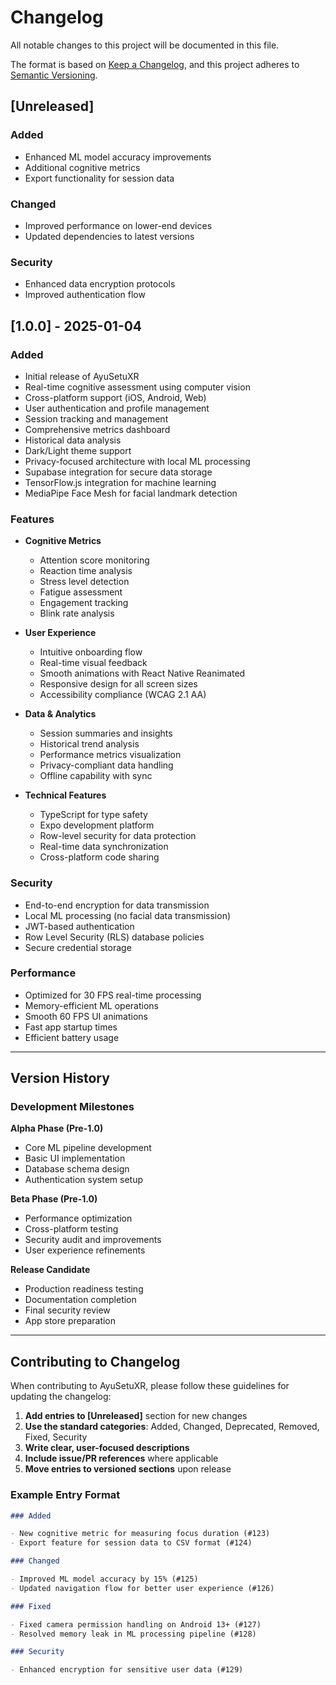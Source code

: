 # Changelog

All notable changes to this project will be documented in this file.

The format is based on [Keep a Changelog](https://keepachangelog.com/en/1.0.0/),
and this project adheres to [Semantic Versioning](https://semver.org/spec/v2.0.0.html).

## [Unreleased]

### Added

- Enhanced ML model accuracy improvements
- Additional cognitive metrics
- Export functionality for session data

### Changed

- Improved performance on lower-end devices
- Updated dependencies to latest versions

### Security

- Enhanced data encryption protocols
- Improved authentication flow

## [1.0.0] - 2025-01-04

### Added

- Initial release of AyuSetuXR
- Real-time cognitive assessment using computer vision
- Cross-platform support (iOS, Android, Web)
- User authentication and profile management
- Session tracking and management
- Comprehensive metrics dashboard
- Historical data analysis
- Dark/Light theme support
- Privacy-focused architecture with local ML processing
- Supabase integration for secure data storage
- TensorFlow.js integration for machine learning
- MediaPipe Face Mesh for facial landmark detection

### Features

- **Cognitive Metrics**

  - Attention score monitoring
  - Reaction time analysis
  - Stress level detection
  - Fatigue assessment
  - Engagement tracking
  - Blink rate analysis

- **User Experience**

  - Intuitive onboarding flow
  - Real-time visual feedback
  - Smooth animations with React Native Reanimated
  - Responsive design for all screen sizes
  - Accessibility compliance (WCAG 2.1 AA)

- **Data & Analytics**

  - Session summaries and insights
  - Historical trend analysis
  - Performance metrics visualization
  - Privacy-compliant data handling
  - Offline capability with sync

- **Technical Features**
  - TypeScript for type safety
  - Expo development platform
  - Row-level security for data protection
  - Real-time data synchronization
  - Cross-platform code sharing

### Security

- End-to-end encryption for data transmission
- Local ML processing (no facial data transmission)
- JWT-based authentication
- Row Level Security (RLS) database policies
- Secure credential storage

### Performance

- Optimized for 30 FPS real-time processing
- Memory-efficient ML operations
- Smooth 60 FPS UI animations
- Fast app startup times
- Efficient battery usage

---

## Version History

### Development Milestones

**Alpha Phase (Pre-1.0)**

- Core ML pipeline development
- Basic UI implementation
- Database schema design
- Authentication system setup

**Beta Phase (Pre-1.0)**

- Performance optimization
- Cross-platform testing
- Security audit and improvements
- User experience refinements

**Release Candidate**

- Production readiness testing
- Documentation completion
- Final security review
- App store preparation

---

## Contributing to Changelog

When contributing to AyuSetuXR, please follow these guidelines for updating the changelog:

1. **Add entries to [Unreleased]** section for new changes
2. **Use the standard categories**: Added, Changed, Deprecated, Removed, Fixed, Security
3. **Write clear, user-focused descriptions**
4. **Include issue/PR references** where applicable
5. **Move entries to versioned sections** upon release

### Example Entry Format

```markdown
### Added

- New cognitive metric for measuring focus duration (#123)
- Export feature for session data to CSV format (#124)

### Changed

- Improved ML model accuracy by 15% (#125)
- Updated navigation flow for better user experience (#126)

### Fixed

- Fixed camera permission handling on Android 13+ (#127)
- Resolved memory leak in ML processing pipeline (#128)

### Security

- Enhanced encryption for sensitive user data (#129)
```
